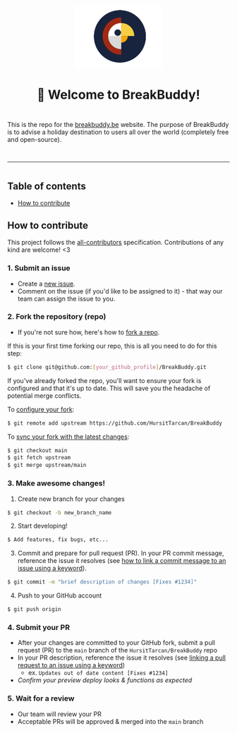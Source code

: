 <div align="center" style="margin-top: 1em; margin-bottom: 3em;">
  <a href="https://ethereum.org"><img alt="BreakBuddy logo" src="./docs/logo.png" alt="ethereum.org" width="200"></a>
  <h1>👋 Welcome to BreakBuddy!</h1>
</div>

This is the repo for the [breakbuddy.be](https://google.com) website. The purpose of BreakBuddy is to advise a holiday destination to users all over the world (completely free and open-source). 

<hr style="margin-top: 3em; margin-bottom: 3em;">

## Table of contents

- [How to contribute](#how-to-contribute)

## How to contribute

This project follows the [all-contributors](https://allcontributors.org/docs/en/overview) specification. Contributions of any kind are welcome! <3

### 1. Submit an issue

- Create a [new issue](https://github.com/HUrsitTarcan/BreakBuddy/issues/new/choose).
- Comment on the issue (if you'd like to be assigned to it) - that way our team can assign the issue to you.

### 2. Fork the repository (repo)

- If you're not sure how, here's how to [fork a repo](https://help.github.com/en/articles/fork-a-repo).

If this is your first time forking our repo, this is all you need to do for this step:

```sh
$ git clone git@github.com:[your_github_profile]/BreakBuddy.git
```
If you've already forked the repo, you'll want to ensure your fork is configured and that it's up to date. This will save you the headache of potential merge conflicts.

To [configure your fork](https://docs.github.com/en/github/collaborating-with-issues-and-pull-requests/configuring-a-remote-for-a-fork):

```sh
$ git remote add upstream https://github.com/HursitTarcan/BreakBuddy
```

To [sync your fork with the latest changes](https://docs.github.com/en/github/collaborating-with-issues-and-pull-requests/syncing-a-fork):

```sh
$ git checkout main
$ git fetch upstream
$ git merge upstream/main
```
### 3. Make awesome changes!

1. Create new branch for your changes

```sh
$ git checkout -b new_branch_name
```

2. Start developing!

```sh
$ Add features, fix bugs, etc... 
```

3. Commit and prepare for pull request (PR). In your PR commit message, reference the issue it resolves (see [how to link a commit message to an issue using a keyword](https://docs.github.com/en/free-pro-team@latest/github/managing-your-work-on-github/linking-a-pull-request-to-an-issue#linking-a-pull-request-to-an-issue-using-a-keyword)).

```sh
$ git commit -m "brief description of changes [Fixes #1234]"
```

4. Push to your GitHub account

```sh
$ git push origin
```

### 4. Submit your PR

- After your changes are committed to your GitHub fork, submit a pull request (PR) to the `main` branch of the `HursitTarcan/BreakBuddy` repo
- In your PR description, reference the issue it resolves (see [linking a pull request to an issue using a keyword](https://docs.github.com/en/free-pro-team@latest/github/managing-your-work-on-github/linking-a-pull-request-to-an-issue#linking-a-pull-request-to-an-issue-using-a-keyword))
  - ex. `Updates out of date content [Fixes #1234]`
- _Confirm your preview deploy looks & functions as expected_

### 5. Wait for a review

- Our team will review your PR
- Acceptable PRs will be approved & merged into the `main` branch
